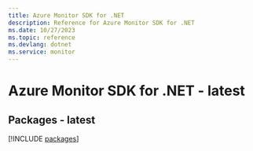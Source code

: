 ```yaml
---
title: Azure Monitor SDK for .NET
description: Reference for Azure Monitor SDK for .NET
ms.date: 10/27/2023
ms.topic: reference
ms.devlang: dotnet
ms.service: monitor
---
```

# Azure Monitor SDK for .NET - latest
## Packages - latest
[!INCLUDE [packages](monitor-index.md)]